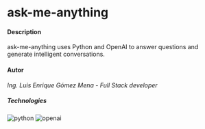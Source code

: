 # ask-me-anything

#### Description
ask-me-anything uses Python and OpenAI to answer questions and generate intelligent conversations. 

#### Autor

*Ing. Luis Enrique Gómez Mena - Full Stack developer* 

##### Technologies
<div style="display: inline-block;">
   <img alt="python" src="https://img.shields.io/badge/Python-3776AB1?style=for-the-badge&logo=python&logoColor=white"> 
   <img alt="openai" src="https://img.shields.io/badge/OpenAi-412991?style=for-the-badge&logo=openai&logoColor=white"> 
 </div> 
